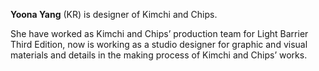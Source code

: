 **Yoona Yang** (KR) is designer of Kimchi and Chips.

She have worked as Kimchi and Chips’ production team for Light Barrier Third Edition, now is working as a studio designer for graphic and visual materials and details in the making process of Kimchi and Chips’ works.
